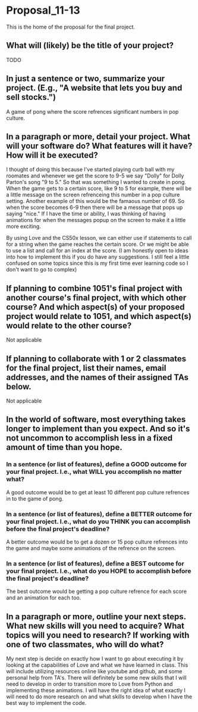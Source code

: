 # Proposal_11-13
This is the home of the proposal for the final project.
## What will (likely) be the title of your project?

TODO

## In just a sentence or two, summarize your project. (E.g., "A website that lets you buy and sell stocks.")

A game of pong where the score refrences significant numbers in pop culture.

## In a paragraph or more, detail your project. What will your software do? What features will it have? How will it be executed?

I thought of doing this because I've started playing curb ball with my roomates and whenever we get the score to 9-5 we say "Dolly" for Dolly Parton's song "9 to 5." So that was something I wanted to create in pong. When the game gets to a certain score, like 9 to 5 for example, there will be a little message on the screen refrenceing this number in a pop culture setting. Another example of this would be the famaous number of 69. So when the score becomes 6-9 then there will be a message that pops up saying "nice." If I have the time or ability, I was thinking of having animations for when the messages popup on the screen to make it a little more exciting.

By using Love and the CS50x lesson, we can either use if statements to call for a string when the game reaches the certain score. Or we might be able to use a list and call for an index at the score. (I am honestly open to ideas into how to implement this if you do have any suggestions. I still feel a little confused on some topics since this is my first time ever learning code so I don't want to go to complex)

## If planning to combine 1051's final project with another course's final project, with which other course? And which aspect(s) of your proposed project would relate to 1051, and which aspect(s) would relate to the other course?

Not applicable

## If planning to collaborate with 1 or 2 classmates for the final project, list their names, email addresses, and the names of their assigned TAs below.

Not applicable

## In the world of software, most everything takes longer to implement than you expect. And so it's not uncommon to accomplish less in a fixed amount of time than you hope.

### In a sentence (or list of features), define a GOOD outcome for your final project. I.e., what WILL you accomplish no matter what?

A good outcome would be to get at least 10 different pop culture refrences in to the game of pong.

### In a sentence (or list of features), define a BETTER outcome for your final project. I.e., what do you THINK you can accomplish before the final project's deadline?

A better outcome would be to get a dozen or 15 pop culture refrences into the game and maybe some animations of the refrence on the screen.

### In a sentence (or list of features), define a BEST outcome for your final project. I.e., what do you HOPE to accomplish before the final project's deadline?

The best outcome would be getting a pop culture refrence for each score and an animation for each too.

## In a paragraph or more, outline your next steps. What new skills will you need to acquire? What topics will you need to research? If working with one of two classmates, who will do what?

My next step is decide on exactly how I want to go about executing it by looking at the capabilities of Love and what we have learned in class. This will include utilizing resources online like youtube and github, and some personal help from TA's. There will definitely be some new skills that I will need to develop in order to transition more to Love from Python and implementing these animations. I will have the right idea of what exactly I will need to do more research on and what skills to develop when I have the best way to implement the code.
